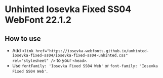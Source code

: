 # Unhinted Iosevka Fixed SS04 WebFont 22.1.2

## How to use

- Add `<link href="https://iosevka-webfonts.github.io/unhinted-iosevka-fixed-ss04/iosevka-fixed-ss04-unhinted.css" rel="stylesheet" />` to your `<head>`.
- Use `fontFamily: 'Iosevka Fixed SS04 Web'` or `font-family: 'Iosevka Fixed SS04 Web'`.
